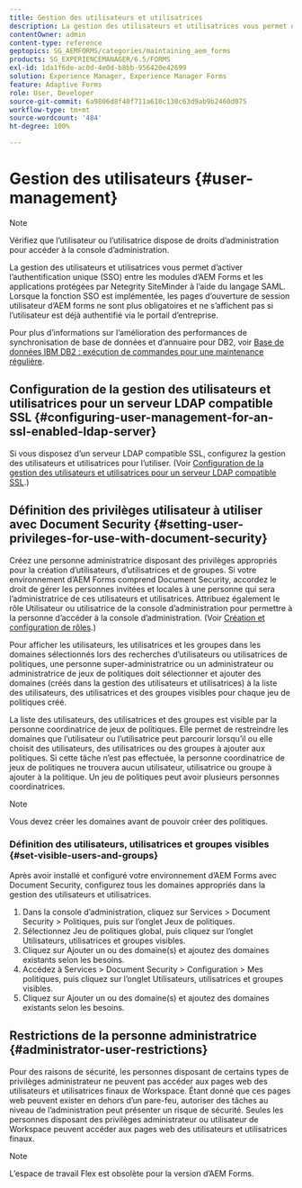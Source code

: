 ```yaml
---
title: Gestion des utilisateurs et utilisatrices
description: La gestion des utilisateurs et utilisatrices vous permet d’activer l’authentification unique (SSO) entre les modules d’AEM Forms et les applications protégées par Netegrity SiteMinder à l’aide du langage SAML. Ce document fournit des informations supplémentaires à propos de la gestion des utilisateurs et utilisatrices.
contentOwner: admin
content-type: reference
geptopics: SG_AEMFORMS/categories/maintaining_aem_forms
products: SG_EXPERIENCEMANAGER/6.5/FORMS
exl-id: 1da1f6de-ac0d-4e0d-b8bb-956420e42699
solution: Experience Manager, Experience Manager Forms
feature: Adaptive Forms
role: User, Developer
source-git-commit: 6a9806d8f40f711a610c130c63d9ab9b2460d075
workflow-type: tm+mt
source-wordcount: '484'
ht-degree: 100%

---
```


# Gestion des utilisateurs {#user-management}

>[!NOTE]
> 
> Vérifiez que l’utilisateur ou l’utilisatrice dispose de droits d’administration pour accéder à la console d’administration.

La gestion des utilisateurs et utilisatrices vous permet d’activer l’authentification unique (SSO) entre les modules d’AEM Forms et les applications protégées par Netegrity SiteMinder à l’aide du langage SAML. Lorsque la fonction SSO est implémentée, les pages d’ouverture de session utilisateur d’AEM forms ne sont plus obligatoires et ne s’affichent pas si l’utilisateur est déjà authentifié via le portail d’entreprise.

Pour plus d’informations sur l’amélioration des performances de synchronisation de base de données et d’annuaire pour DB2, voir [Base de données IBM DB2 : exécution de commandes pour une maintenance régulière](/help/forms/using/admin-help/ibm-db2-database-running-commands.md#ibm-db2-database-running-commands-for-regular-maintenance).

## Configuration de la gestion des utilisateurs et utilisatrices pour un serveur LDAP compatible SSL {#configuring-user-management-for-an-ssl-enabled-ldap-server}

Si vous disposez d’un serveur LDAP compatible SSL, configurez la gestion des utilisateurs et utilisatrices pour l’utiliser. (Voir [Configuration de la gestion des utilisateurs et utilisatrices pour un serveur LDAP compatible SSL](/help/forms/using/admin-help/configure-user-management-ssl-enabled.md#configure-user-management-for-an-ssl-enabled-ldap-server).)

## Définition des privilèges utilisateur à utiliser avec Document Security {#setting-user-privileges-for-use-with-document-security}

Créez une personne administratrice disposant des privilèges appropriés pour la création d’utilisateurs, d’utilisatrices et de groupes. Si votre environnement d’AEM Forms comprend Document Security, accordez le droit de gérer les personnes invitées et locales à une personne qui sera l’administratrice de ces utilisateurs et utilisatrices. Attribuez également le rôle Utilisateur ou utilisatrice de la console d’administration pour permettre à la personne d’accéder à la console d’administration. (Voir [Création et configuration de rôles](/help/forms/using/admin-help/creating-configuring-roles.md#creating-and-configuring-roles).)

Pour afficher les utilisateurs, les utilisatrices et les groupes dans les domaines sélectionnés lors des recherches d’utilisateurs ou utilisatrices de politiques, une personne super-administratrice ou un administrateur ou administratrice de jeux de politiques doit sélectionner et ajouter des domaines (créés dans la gestion des utilisateurs et utilisatrices) à la liste des utilisateurs, des utilisatrices et des groupes visibles pour chaque jeu de politiques créé.

La liste des utilisateurs, des utilisatrices et des groupes est visible par la personne coordinatrice de jeux de politiques. Elle permet de restreindre les domaines que l’utilisateur ou l’utilisatrice peut parcourir lorsqu’il ou elle choisit des utilisateurs, des utilisatrices ou des groupes à ajouter aux politiques. Si cette tâche n’est pas effectuée, la personne coordinatrice de jeux de politiques ne trouvera aucun utilisateur, utilisatrice ou groupe à ajouter à la politique. Un jeu de politiques peut avoir plusieurs personnes coordinatrices.

>[!NOTE]
>
>Vous devez créer les domaines avant de pouvoir créer des politiques.

### Définition des utilisateurs, utilisatrices et groupes visibles {#set-visible-users-and-groups}

Après avoir installé et configuré votre environnement d’AEM Forms avec Document Security, configurez tous les domaines appropriés dans la gestion des utilisateurs et utilisatrices.

1. Dans la console d’administration, cliquez sur Services > Document Security > Politiques, puis sur l’onglet Jeux de politiques.
1. Sélectionnez Jeu de politiques global, puis cliquez sur l’onglet Utilisateurs, utilisatrices et groupes visibles.
1. Cliquez sur Ajouter un ou des domaine(s) et ajoutez des domaines existants selon les besoins.
1. Accédez à Services > Document Security > Configuration > Mes politiques, puis cliquez sur l’onglet Utilisateurs, utilisatrices et groupes visibles.
1. Cliquez sur Ajouter un ou des domaine(s) et ajoutez des domaines existants selon les besoins.

## Restrictions de la personne administratrice {#administrator-user-restrictions}

Pour des raisons de sécurité, les personnes disposant de certains types de privilèges administrateur ne peuvent pas accéder aux pages web des utilisateurs et utilisatrices finaux de Workspace. Étant donné que ces pages web peuvent exister en dehors d’un pare-feu, autoriser des tâches au niveau de l’administration peut présenter un risque de sécurité. Seules les personnes disposant des privilèges administrateur ou utilisateur de Workspace peuvent accéder aux pages web des utilisateurs et utilisatrices finaux.

>[!NOTE]
>
>L’espace de travail Flex est obsolète pour la version d’AEM Forms.
